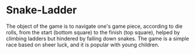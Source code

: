 # Snake-Ladder
The object of the game is to navigate one's game piece, according to die rolls, from the start (bottom square) to the finish (top square), helped by climbing ladders but hindered by falling down snakes. The game is a simple race based on sheer luck, and it is popular with young children.
